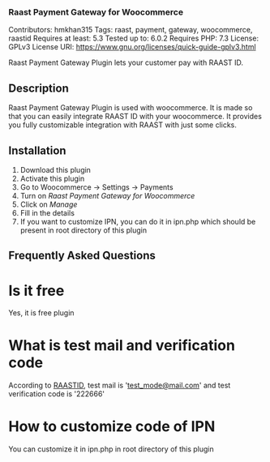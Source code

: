 ### Raast Payment Gateway for Woocommerce ###
Contributors: hmkhan315
Tags: raast, payment, gateway, woocommerce, raastid
Requires at least: 5.3
Tested up to: 6.0.2
Requires PHP: 7.3
License: GPLv3
License URI: https://www.gnu.org/licenses/quick-guide-gplv3.html

Raast Payment Gateway Plugin lets your customer pay with RAAST ID.

## Description ##
Raast Payment Gateway Plugin is used with woocommerce. It is made so that you can easily integrate RAAST ID with your woocommerce. It provides you fully customizable integration with RAAST with just some clicks. 

## Installation ##
1. Download this plugin
2. Activate this plugin
3. Go to Woocommerce -> Settings -> Payments
4. Turn on *Raast Payment Gateway for Woocommerce*
5. Click on *Manage*
6. Fill in the details
7. If you want to customize IPN, you can do it in ipn.php which should be present in root directory of this plugin

## Frequently Asked Questions ##
# Is it free #
Yes, it is free plugin
# What is test mail and verification code #
According to [RAASTID](https://www.raastid.com/api-documentation), test mail is \'test_mode@mail.com\' and test verification code is \'222666\'
# How to customize code of IPN #
You can customize it in ipn.php in root directory of this plugin